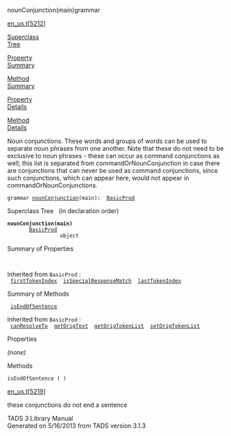 <span class="title">nounConjunction(main)</span><span class="type">grammar</span>

[en_us.t](../file/en_us.t.html)\[[5212](../source/en_us.t.html#5212)\]

[Superclass  
Tree](#_SuperClassTree_)

[Property  
Summary](#_PropSummary_)

[Method  
Summary](#_MethodSummary_)

[Property  
Details](#_Properties_)

[Method  
Details](#_Methods_)

<div class="fdesc">

Noun conjunctions. These words and groups of words can be used to
separate noun phrases from one another. Note that these do not need to
be exclusive to noun phrases - these can occur as command conjunctions
as well; this list is separated from commandOrNounConjunction in case
there are conjunctions that can never be used as command conjunctions,
since such conjunctions, which can appear here, would not appear in
commandOrNounConjunctions.

`grammar `<span class="gramalt">[`nounConjunction`](../object/nounConjunction.html)`(main)`</span>` :   `[`BasicProd`](../object/BasicProd.html)

</div>

<span id="_SuperClassTree_"></span>

<div class="mjhd">

<span class="hdln">Superclass Tree</span>   (in declaration order)

</div>

**`nounConjunction(main)`**  
`         `[`BasicProd`](../object/BasicProd.html)  
`                 object`  
<span id="_PropSummary_"></span>

<div class="mjhd">

<span class="hdln">Summary of Properties</span>  

</div>

` `

Inherited from `BasicProd` :  
` `[`firstTokenIndex`](../object/BasicProd.html#firstTokenIndex)`  `[`isSpecialResponseMatch`](../object/BasicProd.html#isSpecialResponseMatch)`  `[`lastTokenIndex`](../object/BasicProd.html#lastTokenIndex)`  `

<span id="_MethodSummary_"></span>

<div class="mjhd">

<span class="hdln">Summary of Methods</span>  

</div>

` `[`isEndOfSentence`](#isEndOfSentence)`  `

Inherited from `BasicProd` :  
` `[`canResolveTo`](../object/BasicProd.html#canResolveTo)`  `[`getOrigText`](../object/BasicProd.html#getOrigText)`  `[`getOrigTokenList`](../object/BasicProd.html#getOrigTokenList)`  `[`setOrigTokenList`](../object/BasicProd.html#setOrigTokenList)`  `

<span id="_Properties_"></span>

<div class="mjhd">

<span class="hdln">Properties</span>  

</div>

*(none)* <span id="_Methods_"></span>

<div class="mjhd">

<span class="hdln">Methods</span>  

</div>

<span id="isEndOfSentence"></span>

`isEndOfSentence ( )`

[en_us.t](../file/en_us.t.html)\[[5219](../source/en_us.t.html#5219)\]

<div class="desc">

these conjunctions do not end a sentence

</div>

<div class="ftr">

TADS 3 Library Manual  
Generated on 5/16/2013 from TADS version 3.1.3

</div>
